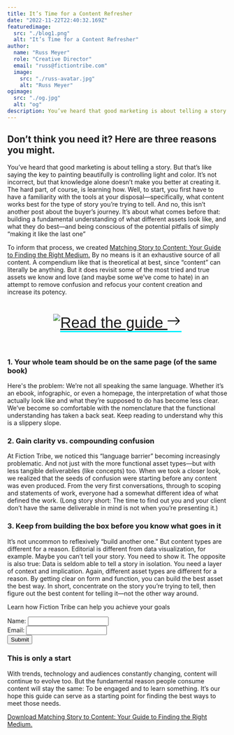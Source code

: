 ```yaml
---
title: It’s Time for a Content Refresher
date: "2022-11-22T22:40:32.169Z"
featuredimage:
  src: "./blog1.png"
  alt: "It’s Time for a Content Refresher"
author:
  name: "Russ Meyer"
  role: "Creative Director"
  email: "russ@fictiontribe.com"
  image:
    src: "./russ-avatar.jpg"
    alt: "Russ Meyer"
ogimage: 
  src: "./og.jpg"
  alt: "og"
description: You’ve heard that good marketing is about telling a story. But that’s like saying the key to painting beautifully is controlling light and color. It’s not incorrect, but that knowledge alone doesn’t make you better at creating it. The hard part, of course, is learning how. Well, to start, you first have to have a familiarity with the tools at your disposal—specifically, what content works best for the type of story you’re trying to tell.
---
```


## Don’t think you need it? Here are three reasons you might.

You’ve heard that good marketing is about telling a story. But that’s like saying the key to painting beautifully is controlling light and color. It’s not incorrect, but that knowledge alone doesn’t make you better at creating it. The hard part, of course, is learning how. Well, to start, you first have to have a familiarity with the tools at your disposal—specifically, what content works best for the type of story you’re trying to tell. And no, this isn’t another post about the buyer’s journey. It’s about what comes before that: building a fundamental understanding of what different assets look like, and what they do best—and being conscious of the potential pitfalls of simply “making it like the last one”    
 
To inform that process, we created <a href="https://blog.fictiontribe.com/assets/FictionTribe-asset-guide.pdf" target="_blank">Matching Story to Content: Your Guide to Finding the Right Medium.</a> By no means is it an exhaustive source of all content. A compendium like that is theoretical at best, since “content” can literally be anything. But it does revisit some of the most tried and true assets we know and love (and maybe some we’ve come to hate) in an attempt to remove confusion and refocus your content creation and increase its potency.

<div class="asset-flex row align-items-center">
  <div class="asset-flex-left col-12 col-md-12 col-lg-5 col-xl-4">
    <img class="cta-img img-fluid" src="/assets/asset-cover-2.png"/>
  </div>
  <div class="asset-flex-right col-12 col-md-12 col-lg-7 col-xl-8">
    <a class="cta-link" href="https://blog.fictiontribe.com/assets/FictionTribe-asset-guide.pdf" target="_blank">Read the guide <svg style="color: rgb(0, 0, 0);" xmlns="http://www.w3.org/2000/svg" width="32" height="32" fill="currentColor" class="bi bi-arrow-right" viewBox="0 0 16 16"> <path fill-rule="evenodd" d="M1 8a.5.5 0 0 1 .5-.5h11.793l-3.147-3.146a.5.5 0 0 1 .708-.708l4 4a.5.5 0 0 1 0 .708l-4 4a.5.5 0 0 1-.708-.708L13.293 8.5H1.5A.5.5 0 0 1 1 8z" fill="#000000"></path> </svg></a>
  </div>
</div>

<style>
.asset-flex {
  display: flex;
  margin: 0 auto 32px auto;
  padding: 28px 0;
  justify-content: center;
  height: auto;
  position: relative;
  width: 90%;
  overflow: hidden;
}
@media (max-width: 1200px) {
  .asset-flex {
    width: 100%;
  }
}
.asset-flex-left {
  position: relative;
  overflow: hidden;
}
.asset-flex-right {
  position: relative;
  /* min-width: 50%; */
}
img.cta-img {
  position: relative;
  max-height: 320px;
  /* max-width: 200px; */
  /* width: auto;
  height: auto;  */
}
a.cta-link {
  font-family: "Gilroy-ExtraBold", Sans-Serif;
  font-weight: normal;
  /* margin-left: 20px; */
  font-size: calc(1.275rem + 1.5vw);
  /* font-size: 42px; */
  border-bottom: 3px solid #00f0ff;
  /* position: absolute; */
  /* top: 50%;
  width: 100%;
  transform: translateY(-50%); */
}
@media (max-width: 544px) {
  a.cta-link {
    font-size: calc(1.075rem + 1.5vw);
  }
}
@media (min-width: 1080px) {
  a.cta-link {
    font-size: 2rem;
  }
}
@media (min-width: 1200px) {
  a.cta-link {
    font-size: 2.3rem;
  }
}
a.cta-link svg {
  transition: 0.45s all;
    transform: translateX(-2px);
}
a.cta-link:hover svg {
  transform: translateX(10px);
}
</style>

### 1. Your whole team should be on the same page (of the same book)
Here's the problem: We’re not all speaking the same language. Whether it’s an ebook, infographic, or even a homepage, the interpretation of what those actually look like and what they’re supposed to do has become less clear. We’ve become so comfortable with the nomenclature that the functional understanding has taken a back seat. Keep reading to understand why this is a slippery slope.  

### 2. Gain clarity vs. compounding confusion
At Fiction Tribe, we noticed this “language barrier” becoming increasingly problematic. And not just with the more functional asset types—but with less tangible deliverables (like concepts) too. When we took a closer look, we realized that the seeds of confusion were starting before any content was even produced. From the very first conversations, through to scoping and statements of work, everyone had a somewhat different idea of what defined the work. (Long story short: The time to find out you and your client don’t have the same deliverable in mind is not when you’re presenting it.) 

### 3. Keep from building the box before you know what goes in it
It’s not uncommon to reflexively “build another one.” But content types are different for a reason. Editorial is different from data visualization, for example. Maybe you can’t tell your story. You need to show it. The opposite is also true: Data is seldom able to tell a story in isolation. You need a layer of context and implication. Again, different asset types are different for a reason. By getting clear on form and function, you can build the best asset the best way. In short, concentrate on the story you’re trying to tell, then figure out the best content for telling it—not the other way around.

<div class="ft-cta-form">
  <p class="form-cta">Learn how Fiction Tribe can help you achieve your goals</p>
  <!-- modify this form HTML and place wherever you want your form -->
  <form id="form-cta"
    action="https://formspree.io/f/moqregjy"
    method="POST"
  >
    <div class="form-flex">
      <div class="form-item">
        <label>
          Name:
        </label>
        <input type="text" name="lastname">
      </div>
      <div class="form-item">
        <label>
          Email:
        </label>
        <input type="email" name="email">
      </div>
      <button type="submit">Submit</button>
    </div>
    <p id="my-form-status"></p>
    <!-- your other form fields go here -->
  </form>
</div>

### This is only a start
With trends, technology and audiences constantly changing, content will continue to evolve too. But the fundamental reason people consume content will stay the same: To be engaged and to learn something. It’s our hope this guide can serve as a starting point for finding the best ways to meet those needs. 

<a href="https://blog.fictiontribe.com/assets/FictionTribe-asset-guide.pdf" target="_blank">Download Matching Story to Content: Your Guide to Finding the Right Medium.</a>